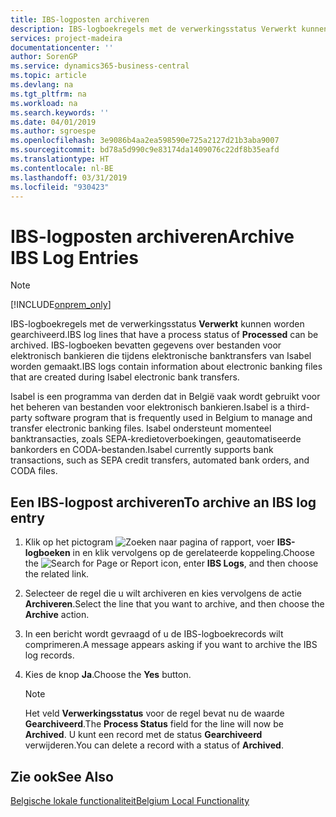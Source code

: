 ```yaml
---
title: IBS-logposten archiveren
description: IBS-logboekregels met de verwerkingsstatus Verwerkt kunnen worden gearchiveerd. IBS-logboeken bevatten gegevens over bestanden voor elektronisch bankieren die tijdens elektronische banktransfers van Isabel worden gemaakt.
services: project-madeira
documentationcenter: ''
author: SorenGP
ms.service: dynamics365-business-central
ms.topic: article
ms.devlang: na
ms.tgt_pltfrm: na
ms.workload: na
ms.search.keywords: ''
ms.date: 04/01/2019
ms.author: sgroespe
ms.openlocfilehash: 3e9086b4aa2ea598590e725a2127d21b3aba9007
ms.sourcegitcommit: bd78a5d990c9e83174da1409076c22df8b35eafd
ms.translationtype: HT
ms.contentlocale: nl-BE
ms.lasthandoff: 03/31/2019
ms.locfileid: "930423"
---
```

# <a name="archive-ibs-log-entries"></a><span data-ttu-id="dbb1c-104">IBS-logposten archiveren</span><span class="sxs-lookup"><span data-stu-id="dbb1c-104">Archive IBS Log Entries</span></span>
> [!Note]
> [!INCLUDE[onprem_only](../../includes/onprem_only_md.md)]

<span data-ttu-id="dbb1c-105">IBS-logboekregels met de verwerkingsstatus **Verwerkt** kunnen worden gearchiveerd.</span><span class="sxs-lookup"><span data-stu-id="dbb1c-105">IBS log lines that have a process status of **Processed** can be archived.</span></span> <span data-ttu-id="dbb1c-106">IBS-logboeken bevatten gegevens over bestanden voor elektronisch bankieren die tijdens elektronische banktransfers van Isabel worden gemaakt.</span><span class="sxs-lookup"><span data-stu-id="dbb1c-106">IBS logs contain information about electronic banking files that are created during Isabel electronic bank transfers.</span></span>  

<span data-ttu-id="dbb1c-107">Isabel is een programma van derden dat in België vaak wordt gebruikt voor het beheren van bestanden voor elektronisch bankieren.</span><span class="sxs-lookup"><span data-stu-id="dbb1c-107">Isabel is a third-party software program that is frequently used in Belgium to manage and transfer electronic banking files.</span></span> <span data-ttu-id="dbb1c-108">Isabel ondersteunt momenteel banktransacties, zoals SEPA-kredietoverboekingen, geautomatiseerde bankorders en CODA-bestanden.</span><span class="sxs-lookup"><span data-stu-id="dbb1c-108">Isabel currently supports bank transactions, such as SEPA credit transfers, automated bank orders, and CODA files.</span></span>  

## <a name="to-archive-an-ibs-log-entry"></a><span data-ttu-id="dbb1c-109">Een IBS-logpost archiveren</span><span class="sxs-lookup"><span data-stu-id="dbb1c-109">To archive an IBS log entry</span></span>  

1.  <span data-ttu-id="dbb1c-110">Klik op het pictogram ![Zoeken naar pagina of rapport](../../media/ui-search/search_small.png "pictogram Zoeken naar pagina of rapport"), voer **IBS-logboeken** in en klik vervolgens op de gerelateerde koppeling.</span><span class="sxs-lookup"><span data-stu-id="dbb1c-110">Choose the ![Search for Page or Report](../../media/ui-search/search_small.png "Search for Page or Report icon") icon, enter **IBS Logs**, and then choose the related link.</span></span>  
2.  <span data-ttu-id="dbb1c-111">Selecteer de regel die u wilt archiveren en kies vervolgens de actie **Archiveren**.</span><span class="sxs-lookup"><span data-stu-id="dbb1c-111">Select the line that you want to archive, and then choose the **Archive** action.</span></span>  
3.  <span data-ttu-id="dbb1c-112">In een bericht wordt gevraagd of u de IBS-logboekrecords wilt comprimeren.</span><span class="sxs-lookup"><span data-stu-id="dbb1c-112">A message appears asking if you want to archive the IBS log records.</span></span>  
4.  <span data-ttu-id="dbb1c-113">Kies de knop **Ja**.</span><span class="sxs-lookup"><span data-stu-id="dbb1c-113">Choose the **Yes** button.</span></span>  

    > [!NOTE]  
    >  <span data-ttu-id="dbb1c-114">Het veld **Verwerkingsstatus** voor de regel bevat nu de waarde **Gearchiveerd**.</span><span class="sxs-lookup"><span data-stu-id="dbb1c-114">The **Process Status** field for the line will now be **Archived**.</span></span> <span data-ttu-id="dbb1c-115">U kunt een record met de status **Gearchiveerd** verwijderen.</span><span class="sxs-lookup"><span data-stu-id="dbb1c-115">You can delete a record with a status of **Archived**.</span></span>  

## <a name="see-also"></a><span data-ttu-id="dbb1c-116">Zie ook</span><span class="sxs-lookup"><span data-stu-id="dbb1c-116">See Also</span></span>  
[<span data-ttu-id="dbb1c-117">Belgische lokale functionaliteit</span><span class="sxs-lookup"><span data-stu-id="dbb1c-117">Belgium Local Functionality</span></span>](belgium-local-functionality.md)
